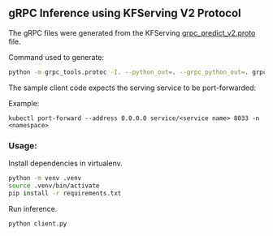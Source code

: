 ## gRPC Inference using KFServing V2 Protocol

The gRPC files were generated from the KFServing [grpc_predict_v2.proto](https://github.com/kubeflow/kfserving/blob/master/docs/predict-api/v2/grpc_predict_v2.proto) file.

Command used to generate:

```sh
python -m grpc_tools.protoc -I. --python_out=. --grpc_python_out=. grpc_predict_v2.proto
```

The sample client code expects the serving service to be port-forwarded:

Example:

```
kubectl port-forward --address 0.0.0.0 service/<service name> 8033 -n <namespace>
```


### Usage:

Install dependencies in virtualenv.
```sh
python -m venv .venv
source .venv/bin/activate
pip install -r requirements.txt
```

Run inference.

```sh
python client.py
```
